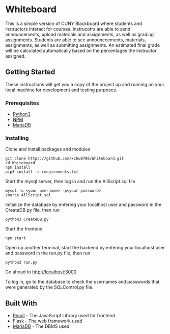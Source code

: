 # Whiteboard

This is a simple version of CUNY Blackboard where students and instructors interact for courses. Instrucotrs are able to send announcements, upload materials and assignments, as well as grading assignments. Students are able to see announccements, materials, assignments, as well as submitting assignments. An estimated final grade will be calculated automatically based on the percentages the instructor assigned.

## Getting Started

These instructions will get you a copy of the project up and running on your local machine for development and testing purposes. 

### Prerequisites

- [Python3](https://www.python.org/downloads/)
- [NPM](https://www.npmjs.com/get-npm)
- [MariaDB](https://mariadb.org/)

### Installing

Clone and install packages and modules
```
git clone https://github.com/xzhu0706/Whiteboard.git
cd Whiteboard
npm install
pip3 install -r requirements.txt
```

Start the mysql server, then log in and run the AllScript.sql file
```
mysql -u <your username> -p<your password>
source AllScript.sql
```

Initialize the database by entering your localhost user and password in the CreateDB.py file, then run
```
python3 CreateDB.py
```

Start the frontend
```
npm start
```

Open up another terminal, start the backend by entering your localhost user and password in the run.py file, then run
```
python3 run.py
```

Go ahead to [http://localhost:3000](http://localhost:3000)

To log in, go to the database to check the usernames and passwords that were generated by the SQLControl.py file.

## Built With

* [React](https://reactjs.org/) - The JavaScript Library used for frontend
* [Flask](https://github.com/pallets/flask) - The web framework used
* [MariaDB](https://mariadb.org/) - The DBMS used
